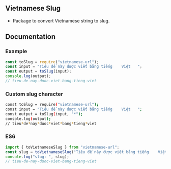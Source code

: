 ## Vietnamese Slug
- Package to convert Vietnamese string to slug.
## Documentation
### Example
```javascript
const toSlug = require("vietnamese-url");
const input = "Tiêu đề này được viết bằng tiếng    Việt   ";
const output = toSlug(input);
console.log(output);
// tieu-de-nay-duoc-viet-bang-tieng-viet
```
### Custom slug character
```sh
const toSlug = require("vietnamese-url");
const input = "Tiêu đề này được viết bằng tiếng    Việt   ";
const output = toSlug(input, "*");
console.log(output);
// tieu*de*nay*duoc*viet*bang*tieng*viet
```

### ES6
```javascript
import { toVietnameseSlug } from "vietnamese-url";
const slug = toVietnameseSlug("Tiêu đề này được viết bằng tiếng    Việt   ");
console.log("slug: ", slug);
// tieu-de-nay-duoc-viet-bang-tieng-viet
```